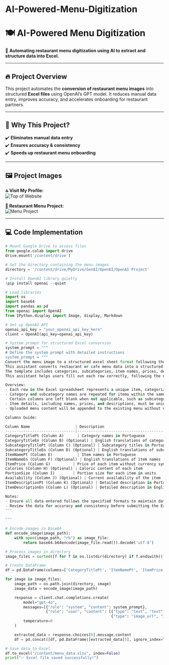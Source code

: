 # AI-Powered-Menu-Digitization
# 🍽️ AI-Powered Menu Digitization
🚀 **Automating restaurant menu digitization using AI to extract and structure data into Excel.**  

---

## 🔥 Project Overview
This project automates the **conversion of restaurant menu images** into structured **Excel files** using OpenAI’s GPT model. It reduces manual data entry, improves accuracy, and accelerates onboarding for restaurant partners.  

---

## 🌟 Why This Project?
✔️ **Eliminates manual data entry**  
✔️ **Ensures accuracy & consistency**  
✔️ **Speeds up restaurant menu onboarding**  

---

## 🖼️ Project Images
**🔝 Visit My Profile:**  
![Top of Website]([https://cdn.midjourney.com/fc7c8a7a-046a-46c5-9fe1-c0c633276a26/0_2.png](https://wix.to/DRecxJI))

**📜 Restaurant Menu Project:**  
![Menu Project](https://drive.google.com/uc?id=110yTe9nAQ442NMan95uhGF-GzTAjwRI4)

---

## 💻 Code Implementation

```python
# Mount Google Drive to access files
from google.colab import drive
drive.mount('/content/drive')

# Set the directory containing the menu images
directory = '/content/drive/MyDrive/GenAI/OpenAI/OpenAI Project'

# Install OpenAI library quietly
!pip install openai --quiet

# Load libraries
import os
import base64
import pandas as pd
from openai import OpenAI
from IPython.display import Image, display, Markdown

# Set up OpenAI API
openai_api_key = "your_openai_api_key_here"
client = OpenAI(api_key=openai_api_key)

# System prompt for structured Excel conversion
system_prompt = """
# Define the system prompt with detailed instructions
system_prompt = """
Convert the menu image to a structured excel sheet format following the provided template and instructions.
This assistant converts restaurant or cafe menu data into a structured Excel sheet that adheres to a specific template.
The template includes categories, subcategories, item names, prices, descriptions, and more, ensuring data consistency.
This assistant helps users fill out each row correctly, following the detailed instructions provided.

Overview:
- Each row in the Excel spreadsheet represents a unique item, categorized under a category or subcategory.
- Category and subcategory names are repeated for items within the same subcategory.
- Certain columns are left blank when not applicable, such as subcategory details for items directly under a category.
- Item details, including names, prices, and descriptions, must be unique for each entry.
- Uploaded menu content will be appended to the existing menu without deleting any current entries.

Columns Guide:

Column Name                    | Description                               | Accepted Values           | Example
-------------------------------|-------------------------------------------|---------------------------|-----------------------
CategoryTitlePt (Column A)      | Category names in Portuguese              | Text, 256 characters max  | Bebidas
CategoryTitleEn (Column B) (Optional) | English translations of category titles | Text, 256 characters max  | Beverages
SubcategoryTitlePt (Column C) (Optional) | Subcategory titles in Portuguese | Text, 256 characters max or blank | Sucos
SubcategoryTitleEn (Column D) (Optional) | English translations of subcategory titles | Text, 256 characters max or blank | Juices
ItemNamePt (Column E)           | Item names in Portuguese                  | Text, 256 characters max  | Água Mineral
ItemNameEn (Column F) (Optional) | English translations of item names | Text, 256 characters max or blank | Mineral Water
ItemPrice (Column G)          | Price of each item without currency symbol  | Text                      | 2.50 or 2,50
Calories (Column H) (Optional) | Caloric content of each item              | Numeric                   | 150
PortionSize (Column I)        | Portion size for each item in units        | Text                      | 500ml, 1, 2-3
Availability (Column J) (Optional) | Current availability of the item     | Numeric: 1 for Yes, 0 for No | 1
ItemDescriptionPt (Column K) (Optional) | Detailed description in Portuguese | Text, 500 characters max  | Contains essential minerals
ItemDescriptionEn (Column L) (Optional) | Detailed description in English | Text, 500 characters max  | Contains essential minerals

Notes:
- Ensure all data entered follows the specified formats to maintain database integrity.
- Review the data for accuracy and consistency before submitting the Excel sheet.
"""

"""

# Encode images in Base64
def encode_image(image_path):
    with open(image_path, "rb") as image_file:
        return base64.b64encode(image_file.read()).decode('utf-8')

# Process images in directory
image_files = sorted([f for f in os.listdir(directory) if f.endswith(('.png', '.jpg', '.jpeg'))])

# Create DataFrame
df = pd.DataFrame(columns=['CategoryTitlePt', 'ItemNamePt', 'ItemPrice', 'Description'])

for image in image_files:
    image_path = os.path.join(directory, image)
    image_data = encode_image(image_path)

    response = client.chat.completions.create(
        model="gpt-4o",
        messages=[{"role": "system", "content": system_prompt},
                  {"role": "user", "content": [{"type": "text", "text": "Convert this menu image to structured Excel format."},
                                               {"type": "image_url", "image_url": {"url": f"data:image/png;base64,{image_data}"}}]}],
        temperature=0
    )

    extracted_data = response.choices[0].message.content
    df = pd.concat([df, pd.DataFrame([extracted_data])], ignore_index=True)

# Save data to Excel
df.to_excel("/content/menu_data.xlsx", index=False)
print("✅ Excel file saved successfully!")

